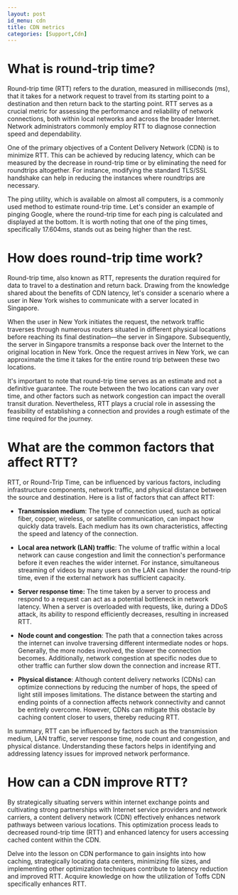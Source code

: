 ```yaml
---
layout: post
id_menu: cdn
title: CDN metrics
categories: [Support,Cdn]
---
```

# What is round-trip time?
Round-trip time (RTT) refers to the duration, measured in milliseconds (ms), that it takes for a network request to travel from its starting point to a destination and then return back to the starting point. RTT serves as a crucial metric for assessing the performance and reliability of network connections, both within local networks and across the broader Internet. Network administrators commonly employ RTT to diagnose connection speed and dependability.

One of the primary objectives of a Content Delivery Network (CDN) is to minimize RTT. This can be achieved by reducing latency, which can be measured by the decrease in round-trip time or by eliminating the need for roundtrips altogether. For instance, modifying the standard TLS/SSL handshake can help in reducing the instances where roundtrips are necessary.

The ping utility, which is available on almost all computers, is a commonly used method to estimate round-trip time. Let's consider an example of pinging Google, where the round-trip time for each ping is calculated and displayed at the bottom. It is worth noting that one of the ping times, specifically 17.604ms, stands out as being higher than the rest.



# How does round-trip time work? 
Round-trip time, also known as RTT, represents the duration required for data to travel to a destination and return back. Drawing from the knowledge shared about the benefits of CDN latency, let's consider a scenario where a user in New York wishes to communicate with a server located in Singapore.

When the user in New York initiates the request, the network traffic traverses through numerous routers situated in different physical locations before reaching its final destination—the server in Singapore. Subsequently, the server in Singapore transmits a response back over the Internet to the original location in New York. Once the request arrives in New York, we can approximate the time it takes for the entire round trip between these two locations.



It's important to note that round-trip time serves as an estimate and not a definitive guarantee. The route between the two locations can vary over time, and other factors such as network congestion can impact the overall transit duration. Nevertheless, RTT plays a crucial role in assessing the feasibility of establishing a connection and provides a rough estimate of the time required for the journey.

# What are the common factors that affect RTT?
RTT, or Round-Trip Time, can be influenced by various factors, including infrastructure components, network traffic, and physical distance between the source and destination. 
Here is a list of factors that can affect RTT:

* **Transmission medium**: The type of connection used, such as optical fiber, copper, wireless, or satellite communication, can impact how quickly data travels. Each medium has its own characteristics, affecting the speed and latency of the connection.

* **Local area network (LAN) traffic**: The volume of traffic within a local network can cause congestion and limit the connection's performance before it even reaches the wider internet. For instance, simultaneous streaming of videos by many users on the LAN can hinder the round-trip time, even if the external network has sufficient capacity.

* **Server response time:** The time taken by a server to process and respond to a request can act as a potential bottleneck in network latency. When a server is overloaded with requests, like, during a DDoS attack, its ability to respond efficiently decreases, resulting in increased RTT.

* **Node count and congestion**: The path that a connection takes across the internet can involve traversing different intermediate nodes or hops. Generally, the more nodes involved, the slower the connection becomes. Additionally, network congestion at specific nodes due to other traffic can further slow down the connection and increase RTT.

* **Physical distance**: Although content delivery networks (CDNs) can optimize connections by reducing the number of hops, the speed of light still imposes limitations. The distance between the starting and ending points of a connection affects network connectivity and cannot be entirely overcome. However, CDNs can mitigate this obstacle by caching content closer to users, thereby reducing RTT.

In summary, RTT can be influenced by factors such as the transmission medium, LAN traffic, server response time, node count and congestion, and physical distance. Understanding these factors helps in identifying and addressing latency issues for improved network performance.

# How can a CDN improve RTT?
By strategically situating servers within internet exchange points and cultivating strong partnerships with Internet service providers and network carriers, a content delivery network (CDN) effectively enhances network pathways between various locations. This optimization process leads to decreased round-trip time (RTT) and enhanced latency for users accessing cached content within the CDN.

Delve into the lesson on CDN performance to gain insights into how caching, strategically locating data centers, minimizing file sizes, and implementing other optimization techniques contribute to latency reduction and improved RTT. Acquire knowledge on how the utilization of Toffs CDN specifically enhances RTT.